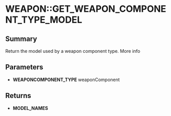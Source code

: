 # WEAPON::GET_WEAPON_COMPONENT_TYPE_MODEL

## Summary
Return the model used by a weapon component type. More info

## Parameters
* **WEAPONCOMPONENT_TYPE** weaponComponent

## Returns
* **MODEL_NAMES**